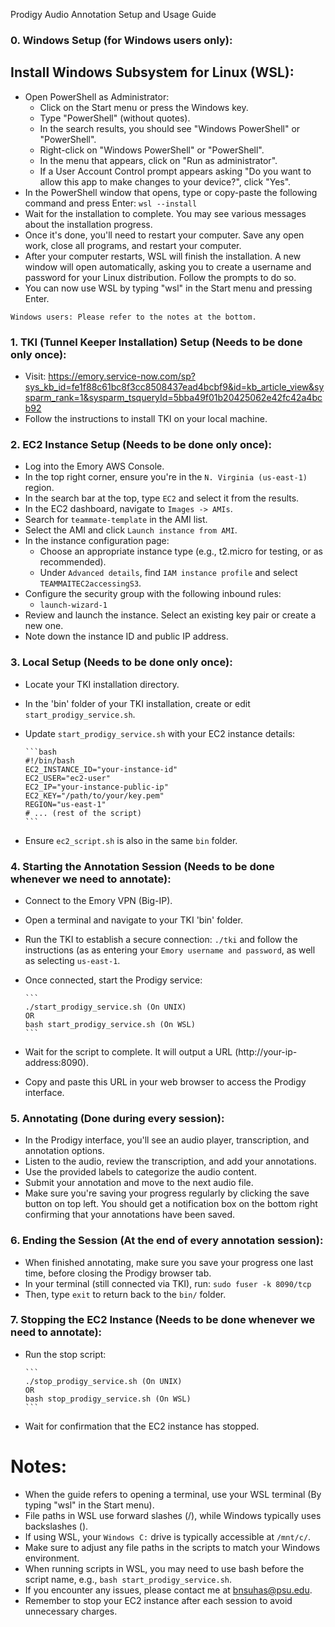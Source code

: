 Prodigy Audio Annotation Setup and Usage Guide

### 0. Windows Setup (for Windows users only):
## Install Windows Subsystem for Linux (WSL):
* Open PowerShell as Administrator:
  * Click on the Start menu or press the Windows key.
  * Type "PowerShell" (without quotes).
  * In the search results, you should see "Windows PowerShell" or "PowerShell".
  * Right-click on "Windows PowerShell" or "PowerShell".
  * In the menu that appears, click on "Run as administrator".
  * If a User Account Control prompt appears asking "Do you want to allow this app to make changes to your device?", click "Yes".
* In the PowerShell window that opens, type or copy-paste the following command and press Enter: `wsl --install`
* Wait for the installation to complete. You may see various messages about the installation progress.
* Once it's done, you'll need to restart your computer. Save any open work, close all programs, and restart your computer.
* After your computer restarts, WSL will finish the installation. A new window will open automatically, asking you to create a username and password for your Linux distribution. Follow the prompts to do so.
* You can now use WSL by typing "wsl" in the Start menu and pressing Enter.

`Windows users: Please refer to the notes at the bottom.`

### 1. TKI (Tunnel Keeper Installation) Setup (Needs to be done only once):
* Visit: https://emory.service-now.com/sp?sys_kb_id=fe1f88c61bc8f3cc8508437ead4bcbf9&id=kb_article_view&sysparm_rank=1&sysparm_tsqueryId=5bba49f01b20425062e42fc42a4bcb92
* Follow the instructions to install TKI on your local machine.

### 2. EC2 Instance Setup (Needs to be done only once):
* Log into the Emory AWS Console.
* In the top right corner, ensure you're in the `N. Virginia (us-east-1)` region.
* In the search bar at the top, type `EC2` and select it from the results.
* In the EC2 dashboard, navigate to `Images -> AMIs`.
* Search for `teammate-template` in the AMI list.
* Select the AMI and click `Launch instance from AMI`.
* In the instance configuration page:
  * Choose an appropriate instance type (e.g., t2.micro for testing, or as recommended).
  * Under `Advanced details`, find `IAM instance profile` and select `TEAMMAITEC2accessingS3`.
* Configure the security group with the following inbound rules:
  * `launch-wizard-1`
* Review and launch the instance. Select an existing key pair or create a new one.
* Note down the instance ID and public IP address.

### 3. Local Setup (Needs to be done only once):
* Locate your TKI installation directory.
* In the 'bin' folder of your TKI installation, create or edit `start_prodigy_service.sh`.
* Update `start_prodigy_service.sh` with your EC2 instance details:
      
      ```bash
      #!/bin/bash
      EC2_INSTANCE_ID="your-instance-id"
      EC2_USER="ec2-user"
      EC2_IP="your-instance-public-ip"
      EC2_KEY="/path/to/your/key.pem"
      REGION="us-east-1"
      # ... (rest of the script)
      ```
* Ensure `ec2_script.sh` is also in the same `bin` folder.


### 4. Starting the Annotation Session (Needs to be done whenever we need to annotate):
* Connect to the Emory VPN (Big-IP).
* Open a terminal and navigate to your TKI 'bin' folder.
* Run the TKI to establish a secure connection:
      ```
      ./tki
      ```
  and follow the instructions (as as entering your `Emory username and password`, as well as selecting `us-east-1`. 
* Once connected, start the Prodigy service:

      ```
      ./start_prodigy_service.sh (On UNIX)
      OR
      bash start_prodigy_service.sh (On WSL)
      ```
* Wait for the script to complete. It will output a URL (http://your-ip-address:8090).
* Copy and paste this URL in your web browser to access the Prodigy interface.

### 5. Annotating (Done during every session):
* In the Prodigy interface, you'll see an audio player, transcription, and annotation options.
* Listen to the audio, review the transcription, and add your annotations.
* Use the provided labels to categorize the audio content.
* Submit your annotation and move to the next audio file.
* Make sure you're saving your progress regularly by clicking the save button on top left. You should get a notification box on the bottom right confirming that your annotations have been saved.

### 6. Ending the Session (At the end of every annotation session):
* When finished annotating, make sure you save your progress one last time, before closing the Prodigy browser tab.
* In your terminal (still connected via TKI), run:
      ```
      sudo fuser -k 8090/tcp
      ```
* Then, type `exit` to return back to the `bin/` folder.

### 7. Stopping the EC2 Instance (Needs to be done whenever we need to annotate):
* Run the stop script:

      ```
      ./stop_prodigy_service.sh (On UNIX)
      OR
      bash stop_prodigy_service.sh (On WSL)
      ```
* Wait for confirmation that the EC2 instance has stopped.

# Notes:
- When the guide refers to opening a terminal, use your WSL terminal (By typing "wsl" in the Start menu).
- File paths in WSL use forward slashes (/), while Windows typically uses backslashes (\).
- If using WSL, your `Windows C:` drive is typically accessible at `/mnt/c/`.
- Make sure to adjust any file paths in the scripts to match your Windows environment.
- When running scripts in WSL, you may need to use bash before the script name, e.g., `bash start_prodigy_service.sh`.
- If you encounter any issues, please contact me at [bnsuhas@psu.edu](mailto:bnsuhas@psu.edu).
- Remember to stop your EC2 instance after each session to avoid unnecessary charges.

